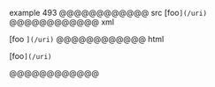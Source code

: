 example 493
@@@@@@@@@@@@ src
[foo`](/uri)`
@@@@@@@@@@@@ xml
<?xml version="1.0" encoding="UTF-8"?>
<!DOCTYPE document SYSTEM "CommonMark.dtd">
<document xmlns="http://commonmark.org/xml/1.0">
  <paragraph>
    <text>[foo</text>
    <code>](/uri)</code>
  </paragraph>
</document>
@@@@@@@@@@@@ html
<p>[foo<code>](/uri)</code></p>
@@@@@@@@@@@@
